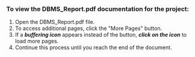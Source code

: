 ### To view the DBMS_Report.pdf documentation for the project:

1. Open the DBMS_Report.pdf file.
2. To access additional pages, click the "More Pages" button.
3. If a ***buffering icon*** appears instead of the button, ***click on the icon*** to load more pages.
4. Continue this process until you reach the end of the document.
